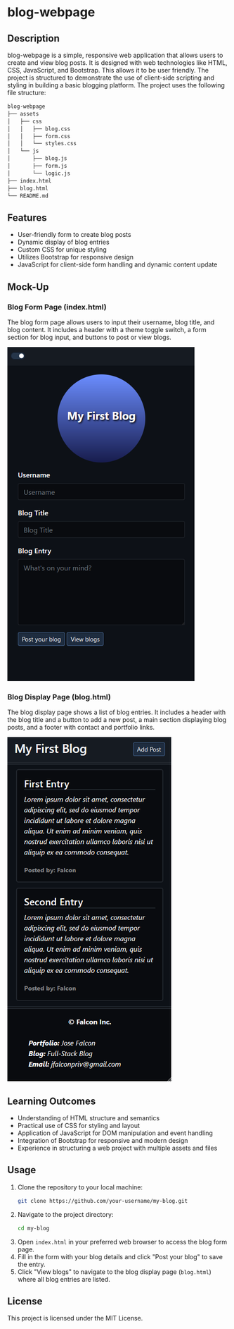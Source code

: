 # blog-webpage

## Description

blog-webpage is a simple, responsive web application that allows users to create and view blog posts. It is designed with web technologies like HTML, CSS, JavaScript, and Bootstrap. This allows it to be user friendly. The project is structured to demonstrate the use of client-side scripting and styling in building a basic blogging platform. The project uses the following file structure:

```md
blog-webpage
├── assets
│   ├── css
│   │   ├── blog.css
│   │   ├── form.css
│   │   └── styles.css
│   └── js
│       ├── blog.js
│       ├── form.js
│       └── logic.js
├── index.html
├── blog.html
└── README.md
```


## Features

- User-friendly form to create blog posts
- Dynamic display of blog entries
- Custom CSS for unique styling
- Utilizes Bootstrap for responsive design
- JavaScript for client-side form handling and dynamic content update

## Mock-Up

### Blog Form Page (index.html)

The blog form page allows users to input their username, blog title, and blog content. It includes a header with a theme toggle switch, a form section for blog input, and buttons to post or view blogs.

![Blog Form Page Mockup](./Images/mock-up01.png)

### Blog Display Page (blog.html)

The blog display page shows a list of blog entries. It includes a header with the blog title and a button to add a new post, a main section displaying blog posts, and a footer with contact and portfolio links.

![Blog Display Page Mockup](./Images/mock-up02.png)

## Learning Outcomes

- Understanding of HTML structure and semantics
- Practical use of CSS for styling and layout
- Application of JavaScript for DOM manipulation and event handling
- Integration of Bootstrap for responsive and modern design
- Experience in structuring a web project with multiple assets and files

## Usage

1. Clone the repository to your local machine:
    ```bash
    git clone https://github.com/your-username/my-blog.git
    ```
2. Navigate to the project directory:
    ```bash
    cd my-blog
    ```
3. Open `index.html` in your preferred web browser to access the blog form page.
4. Fill in the form with your blog details and click "Post your blog" to save the entry.
5. Click "View blogs" to navigate to the blog display page (`blog.html`) where all blog entries are listed.

## License

This project is licensed under the MIT License.